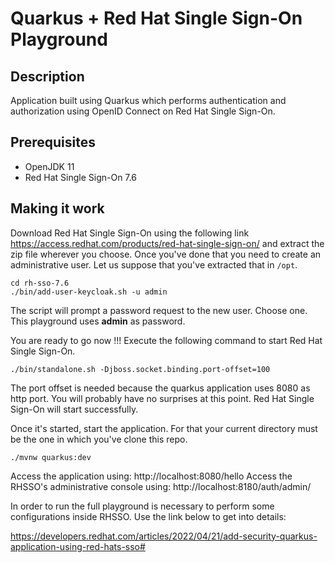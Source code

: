 # Quarkus + Red Hat Single Sign-On Playground

## Description
Application built using Quarkus which performs authentication and authorization using OpenID Connect on Red Hat Single Sign-On. 

## Prerequisites
* OpenJDK 11
* Red Hat Single Sign-On 7.6

## Making it work

Download Red Hat Single Sign-On using the following link https://access.redhat.com/products/red-hat-single-sign-on/ and 
extract the zip file wherever you choose. Once you've done that you need to create an administrative user. Let us suppose that you've 
extracted that in `/opt`.

```shell script
cd rh-sso-7.6
./bin/add-user-keycloak.sh -u admin
```

The script will prompt a password request to the new user. Choose one. This playground uses **admin** as password.

You are ready to go now !!! Execute the following command to start Red Hat Single Sign-On.

```shell
./bin/standalone.sh -Djboss.socket.binding.port-offset=100
```

The port offset is needed because the quarkus application uses 8080 as http port. You will probably have no surprises at this point. Red Hat Single Sign-On will start successfully.

Once it's started, start the application. For that your current directory must be the one in which you've clone this repo.

```
./mvnw quarkus:dev
```

Access the application using: http://localhost:8080/hello
Access the RHSSO's administrative console using: http://localhost:8180/auth/admin/

In order to run the full playground is necessary to perform some configurations inside RHSSO. Use the link below to get into details:

https://developers.redhat.com/articles/2022/04/21/add-security-quarkus-application-using-red-hats-sso#